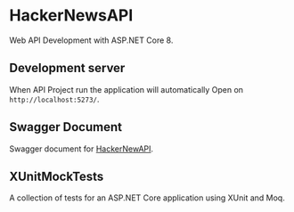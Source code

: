 # HackerNewsAPI

Web API Development with ASP.NET Core 8.

## Development server

When API Project run the application will automatically Open on `http://localhost:5273/`.

## Swagger Document

Swagger document for [HackerNewAPI](https://hackernews-api.azurewebsites.net/swagger/index.html).

## XUnitMockTests

A collection of tests for an ASP.NET Core application using XUnit and Moq. 





